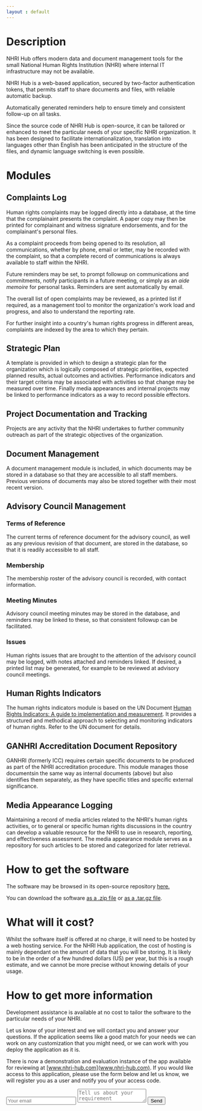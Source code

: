 ```yaml
---
layout : default
---
```

# Description

NHRI Hub offers modern data and document management tools for the small National Human Rights Institution (NHRI) where internal IT infrastructure may not be available.

NHRI Hub is a web-based application, secured by two-factor authentication tokens, that permits staff to share documents and files, with reliable automatic backup.

Automatically generated reminders help to ensure timely and consistent follow-up on all tasks.

Since the source code of NHRI Hub is open-source, it can be tailored or enhanced to meet the particular needs of your specific NHRI organization. It has been designed to facilitate internationalization, translation into languages other than English has been anticipated in the structure of the files, and dynamic language switching is even possible.

# Modules
## Complaints Log
Human rights complaints may be logged directly into a database, at the time that the complainaint presents the complaint. A paper copy may then be printed for complainant and witness signature endorsements, and for the complainant's personal files.

As a complaint proceeds from being opened to its resolution, all communications, whether by phone, email or letter, may be recorded with the complaint, so that a complete record of communications is always available to staff within the NHRI.

Future reminders may be set, to prompt followup on communications and commitments, notify participants in a future meeting, or simply as an *aide memoire* for personal tasks. Reminders are sent automatically by email.

The overall list of open complaints may be reviewed, as a printed list if required, as a management tool to monitor the organization's work load and progress, and also to understand the reporting rate.

For further insight into a country's human rights progress in different areas, complaints are indexed by the area to which they pertain.
## Strategic Plan
A template is provided in which to design a strategic plan for the organization which is logically composed of strategic priorities, expected planned results, actual outcomes and activities. Performance indicators and their target criteria may be associated with activities so that change may be measured over time. Finally media appearances and internal projects may be linked to performance indicators as a way to record possible effectors.
## Project Documentation and Tracking
Projects are any activity that the NHRI undertakes to further community outreach as part of the strategic objectives of the organization.
## Document Management
A document management module is included, in which documents may be stored in a database so that they are accessible to all staff members. Previous versions of documents may also be stored together with their most recent version.
## Advisory Council Management
### Terms of Reference
The current terms of reference document for the advisory council, as well as any previous revision of that document, are stored in the database, so that it is readily accessible to all staff.
### Membership
The membership roster of the advisory council is recorded, with contact information.
### Meeting Minutes
Advisory council meeting minutes may be stored in the database, and reminders may be linked to these, so that consistent followup can be facilitated.
### Issues
Human rights issues that are brought to the attention of the advisory council may be logged, with notes attached and reminders linked. If desired, a printed list may be generated, for example to be reviewed at advisory council meetings.
## Human Rights Indicators
The human rights indicators module is based on the UN Document [Human Rights Indicators: A guide to implementation and measurement](http://www.ohchr.org/Documents/Publications/Human_rights_indicators_en.pdf). It provides a structured and methodical approach to selecting and monitoring indicators of human rights. Refer to the UN document for details.
## GANHRI Accreditation Document Repository
GANHRI (formerly ICC) requires certain specific documents to be produced as part of the NHRI accreditation procedure. This module manages those documentsin the same way as internal documents (above) but also identifies them separately, as they have specific titles and specific external significance.
## Media Appearance Logging
Maintaining a record of media articles related to the NHRI's human rights activities, or to general or specific human rights discussions in the country can develop a valuable resource for the NHRI to use in research, reporting, and effectiveness assessment. The media appearance module serves as a repository for such articles to be stored and categorized for later retrieval.
# How to get the software

The software may be browsed in its open-source repository <a href="{{ site.github.repository_url }}" id="view-on-github" >here.</a>

You can download the software <a href="{{ site.github.zip_url }}" id="download-zip" >as a .zip file</a> or <a href="{{ site.github.tar_url }}" id="download-tar-gz">as a .tar.gz file</a>.

# What will it cost?
Whilst the software itself is offered at no charge, it will need to be hosted by a web hosting service. For the NHRI Hub application, the cost of hosting is mainly dependant on the amount of data that you will be storing. It is likely to be in the order of a few hundred dollars (US) per year, but this is a rough estimate, and we cannot be more precise without knowing details of your usage.
# How to get more information
Development assistance is available at no cost to tailor the software to the particular needs of your NHRI.

Let us know of your interest and we will contact you and answer your questions. If the application seems like a good match for your needs we can work on any customization that you might need, or we can work with you deploy the application as it is.

There is now a demonstration and evaluation instance of the app available for reviewing at [www.nhri-hub.com](www.nhri-hub.com). If you would like access to this application, please use the form below and let us know, we will register you as a user and notify you of your access code.

<form method="POST" action="http://formspree.io/nhri.hub@gmail.com">
  <input type="email" name="email" placeholder="Your email">
  <textarea name="message" placeholder="Tell us about your requirement"></textarea>
  <button type="submit">Send</button>
</form>
